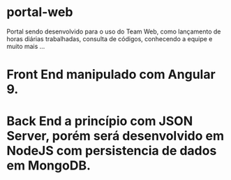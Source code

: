 # portal-web
Portal sendo desenvolvido para o uso do Team Web, como lançamento de horas diárias trabalhadas, consulta de códigos, conhecendo a equipe e muito mais ...

# Front End manipulado com Angular 9.
  
# Back End a princípio com JSON Server, porém será desenvolvido em NodeJS com persistencia de dados em MongoDB.
